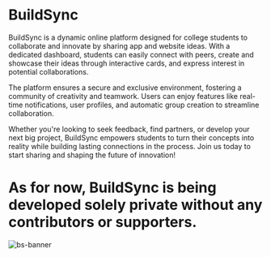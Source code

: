 # BuildSync

BuildSync is a dynamic online platform designed for college students to collaborate and innovate by sharing app and website ideas. With a dedicated dashboard, students can easily connect with peers, create and showcase their ideas through interactive cards, and express interest in potential collaborations.  

The platform ensures a secure and exclusive environment, fostering a community of creativity and teamwork. Users can enjoy features like real-time notifications, user profiles, and automatic group creation to streamline collaboration.  

Whether you're looking to seek feedback, find partners, or develop your next big project, BuildSync empowers students to turn their concepts into reality while building lasting connections in the process. Join us today to start sharing and shaping the future of innovation!

# As for now, BuildSync is being developed solely private without any contributors or supporters.

![bs-banner](https://github.com/user-attachments/assets/6f3576f9-adc4-498e-a6b5-0c3a4fe42cdf)

